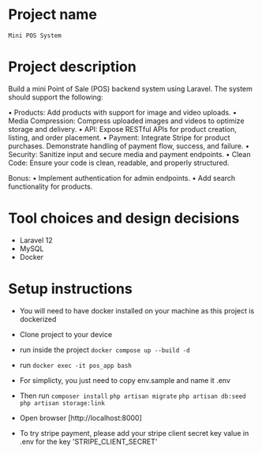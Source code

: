 # Project name
    Mini POS System

# Project description
  Build a mini Point of Sale (POS) backend system using Laravel. The system should support the following:

• Products: Add products with support for image and video uploads.
• Media Compression: Compress uploaded images and videos to optimize storage and
delivery.
• API: Expose RESTful APIs for product creation, listing, and order placement.
• Payment: Integrate Stripe for product purchases. Demonstrate handling of payment
flow, success, and failure.
• Security: Sanitize input and secure media and payment endpoints.
• Clean Code: Ensure your code is clean, readable, and properly structured.

Bonus:
• Implement authentication for admin endpoints.
• Add search functionality for products.

# Tool choices and design decisions
  - Laravel 12
  - MySQL
  - Docker

# Setup instructions
  - You will need to have docker installed on your machine as this project is dockerized

  - Clone project to your device

  - run inside the project
  `` docker compose up --build -d ``

  - run 
  `` docker exec -it pos_app bash ``

  - For simplicty, you just need to copy env.sample and name it .env

  - Then run
  `` composer install ``
  `` php artisan migrate ``
  `` php artisan db:seed ``
  `` php artisan storage:link ``

  - Open browser
  [http://localhost:8000]

  - To try stripe payment, please add your stripe client secret key value in .env for the key 'STRIPE_CLIENT_SECRET'
  